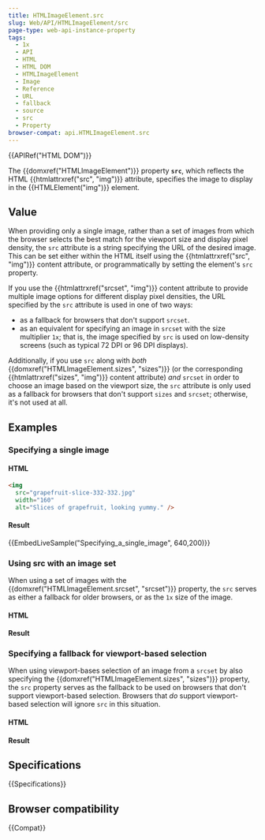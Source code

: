 ```yaml
---
title: HTMLImageElement.src
slug: Web/API/HTMLImageElement/src
page-type: web-api-instance-property
tags:
  - 1x
  - API
  - HTML
  - HTML DOM
  - HTMLImageElement
  - Image
  - Reference
  - URL
  - fallback
  - source
  - src
  - Property
browser-compat: api.HTMLImageElement.src
---
```


{{APIRef("HTML DOM")}}

The {{domxref("HTMLImageElement")}} property
**`src`**, which reflects the HTML {{htmlattrxref("src",
    "img")}} attribute, specifies the image to display in the {{HTMLElement("img")}}
element.

## Value

When providing only a single image, rather than a set of images from which the browser
selects the best match for the viewport size and display pixel density, the
`src` attribute is a string specifying the URL of the
desired image. This can be set either within the HTML itself using the
{{htmlattrxref("src", "img")}} content attribute, or programmatically by setting the
element's `src` property.

If you use the {{htmlattrxref("srcset", "img")}} content attribute to provide multiple
image options for different display pixel densities, the URL specified by the
`src` attribute is used in one of two ways:

- as a fallback for browsers that don't support `srcset`.
- as an equivalent for specifying an image in `srcset` with the size
  multiplier `1x`; that is, the image specified by `src` is used
  on low-density screens (such as typical 72 DPI or 96 DPI displays).

Additionally, if you use `src` along with _both_
{{domxref("HTMLImageElement.sizes", "sizes")}} (or the
corresponding {{htmlattrxref("sizes", "img")}} content attribute) _and_
`srcset` in order to choose an image based on the viewport size, the
`src` attribute is only used as a fallback for browsers that don't support
`sizes` and `srcset`; otherwise, it's not used at all.

## Examples

### Specifying a single image

#### HTML

```html
<img
  src="grapefruit-slice-332-332.jpg"
  width="160"
  alt="Slices of grapefruit, looking yummy." />
```

#### Result

{{EmbedLiveSample("Specifying_a_single_image", 640,200)}}

### Using src with an image set

When using a set of images with the {{domxref("HTMLImageElement.srcset", "srcset")}}
property, the `src` serves as either a fallback for older browsers, or as the
`1x` size of the image.

#### HTML

#### Result

### Specifying a fallback for viewport-based selection

When using viewport-bases selection of an image from a `srcset` by also
specifying the {{domxref("HTMLImageElement.sizes", "sizes")}} property, the
`src` property serves as the fallback to be used on browsers that don't
support viewport-based selection. Browsers that _do_ support viewport-based
selection will ignore `src` in this situation.

#### HTML

#### Result

## Specifications

{{Specifications}}

## Browser compatibility

{{Compat}}
